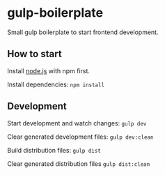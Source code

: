 # gulp-boilerplate

Small gulp boilerplate to start frontend development. 

## How to start

Install [node.js](https://nodejs.org) with npm first.

Install dependencies: `npm install`

## Development

Start development and watch changes: `gulp dev`

Clear generated development files: `gulp dev:clean`

Build distribution files: `gulp dist`

Clear generated distribution files `gulp dist:clean`

